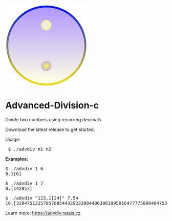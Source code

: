  ![](https://raw.githubusercontent.com/ratajs/Advanced-Division/master/imgs/icon.svg)

# Advanced-Division-c
Divide two numbers using recurring decimals

Download the latest release to get started.

Usage: <pre> $ ./advdiv n1 n2 </pre>

**Examples:**

<pre>$ ./advdiv 1 6
0.1[6]</pre>

<pre>$ ./advdiv 1 7
0.[142857]</pre>

<pre>$ ./advdiv "123.1[24]" 7.54
16.[329475122578570854432923398440639819950164777750984647536371674302708785467406157061]</pre>

Learn more: <https://advdiv.ratajs.cz>
